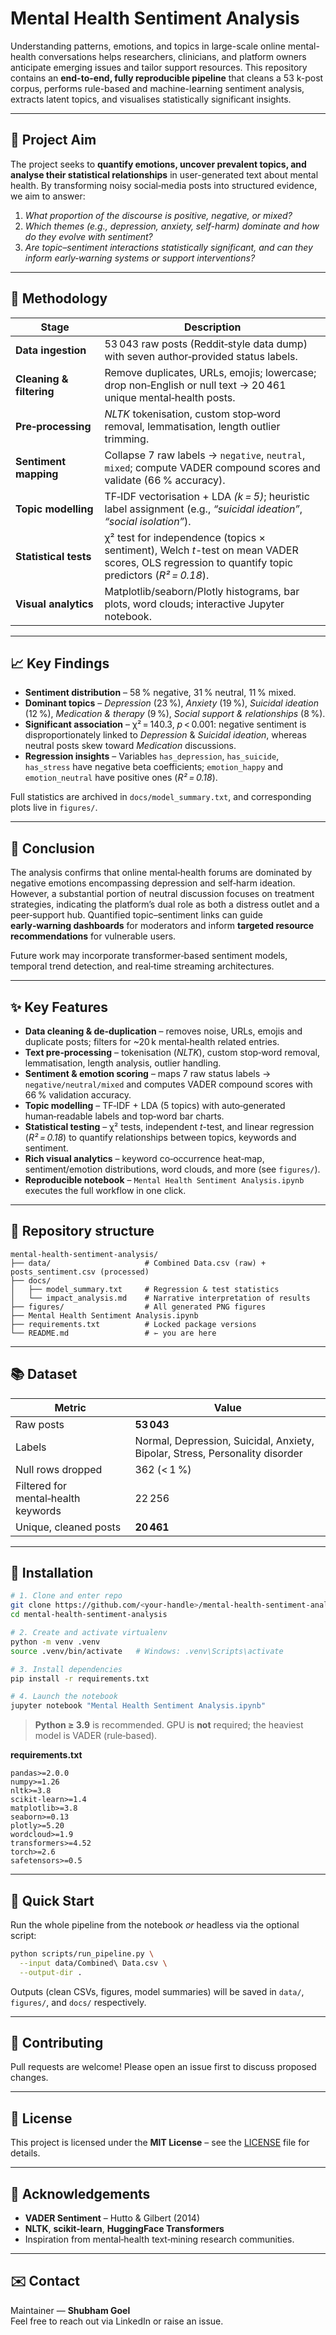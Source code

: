 # Mental Health Sentiment Analysis

Understanding patterns, emotions, and topics in large-scale online mental-health conversations helps researchers, clinicians, and platform owners anticipate emerging issues and tailor support resources. This repository contains an **end-to-end, fully reproducible pipeline** that cleans a 53 k-post corpus, performs rule-based and machine-learning sentiment analysis, extracts latent topics, and visualises statistically significant insights.

---
## 🎯 Project Aim
The project seeks to **quantify emotions, uncover prevalent topics, and analyse their statistical relationships** in user-generated text about mental health. By transforming noisy social‑media posts into structured evidence, we aim to answer:
1. *What proportion of the discourse is positive, negative, or mixed?*
2. *Which themes (e.g., depression, anxiety, self-harm) dominate and how do they evolve with sentiment?*
3. *Are topic–sentiment interactions statistically significant, and can they inform early‑warning systems or support interventions?*

---
## 🔬 Methodology
| Stage | Description |
| ----- | ----------- |
| **Data ingestion** | 53 043 raw posts (Reddit‑style data dump) with seven author‑provided status labels. |
| **Cleaning & filtering** | Remove duplicates, URLs, emojis; lowercase; drop non‑English or null text → 20 461 unique mental‑health posts. |
| **Pre‑processing** | *NLTK* tokenisation, custom stop‑word removal, lemmatisation, length outlier trimming. |
| **Sentiment mapping** | Collapse 7 raw labels → `negative`, `neutral`, `mixed`; compute VADER compound scores and validate (66 % accuracy). |
| **Topic modelling** | TF‑IDF vectorisation + LDA *(k = 5)*; heuristic label assignment (e.g., *“suicidal ideation”*, *“social isolation”*). |
| **Statistical tests** | χ² test for independence (topics × sentiment), Welch *t*-test on mean VADER scores, OLS regression to quantify topic predictors (*R² = 0.18*). |
| **Visual analytics** | Matplotlib/seaborn/Plotly histograms, bar plots, word clouds; interactive Jupyter notebook. |

---
## 📈 Key Findings
* **Sentiment distribution** – 58 % negative, 31 % neutral, 11 % mixed.  
* **Dominant topics** – *Depression* (23 %), *Anxiety* (19 %), *Suicidal ideation* (12 %), *Medication & therapy* (9 %), *Social support & relationships* (8 %).  
* **Significant association** – χ² = 140.3, *p* < 0.001: negative sentiment is disproportionately linked to *Depression* & *Suicidal ideation*, whereas neutral posts skew toward *Medication* discussions.  
* **Regression insights** – Variables `has_depression`, `has_suicide`, `has_stress` have negative beta coefficients; `emotion_happy` and `emotion_neutral` have positive ones (*R² = 0.18*).

Full statistics are archived in `docs/model_summary.txt`, and corresponding plots live in `figures/`.

---
## 📝 Conclusion
The analysis confirms that online mental‑health forums are dominated by negative emotions encompassing depression and self‑harm ideation. However, a substantial portion of neutral discussion focuses on treatment strategies, indicating the platform’s dual role as both a distress outlet and a peer‑support hub. Quantified topic–sentiment links can guide **early‑warning dashboards** for moderators and inform **targeted resource recommendations** for vulnerable users.

Future work may incorporate transformer‑based sentiment models, temporal trend detection, and real‑time streaming architectures.

---
## ✨ Key Features
- **Data cleaning & de‑duplication** – removes noise, URLs, emojis and duplicate posts; filters for ~20 k mental‑health related entries.
- **Text pre‑processing** – tokenisation (*NLTK*), custom stop‑word removal, lemmatisation, length analysis, outlier handling.
- **Sentiment & emotion scoring** – maps 7 raw status labels → `negative/neutral/mixed` and computes VADER compound scores with 66 % validation accuracy.
- **Topic modelling** – TF‑IDF + LDA (5 topics) with auto‑generated human‑readable labels and top‑word bar charts.
- **Statistical testing** – χ² tests, independent *t*-test, and linear regression (*R² = 0.18*) to quantify relationships between topics, keywords and sentiment.
- **Rich visual analytics** – keyword co‑occurrence heat‑map, sentiment/emotion distributions, word clouds, and more (see `figures/`).
- **Reproducible notebook** – `Mental Health Sentiment Analysis.ipynb` executes the full workflow in one click.

---
## 📂 Repository structure
```text
mental-health-sentiment-analysis/
├── data/                     # Combined Data.csv (raw) + posts_sentiment.csv (processed)
├── docs/
│   ├── model_summary.txt     # Regression & test statistics
│   └── impact_analysis.md    # Narrative interpretation of results
├── figures/                  # All generated PNG figures
├── Mental Health Sentiment Analysis.ipynb
├── requirements.txt          # Locked package versions
└── README.md                 # ⇽ you are here
```

---
## 📚 Dataset
| Metric | Value |
| ------ | ----- |
| Raw posts | **53 043** |
| Labels | Normal, Depression, Suicidal, Anxiety, Bipolar, Stress, Personality disorder |
| Null rows dropped | 362 (< 1 %) |
| Filtered for mental‑health keywords | 22 256 |
| Unique, cleaned posts | **20 461** |

---
## 🔧 Installation
```bash
# 1. Clone and enter repo
git clone https://github.com/<your-handle>/mental-health-sentiment-analysis.git
cd mental-health-sentiment-analysis

# 2. Create and activate virtualenv
python -m venv .venv
source .venv/bin/activate   # Windows: .venv\Scripts\activate

# 3. Install dependencies
pip install -r requirements.txt

# 4. Launch the notebook
jupyter notebook "Mental Health Sentiment Analysis.ipynb"
```
> **Python ≥ 3.9** is recommended. GPU is **not** required; the heaviest model is VADER (rule‑based).

**requirements.txt**
```
pandas>=2.0.0
numpy>=1.26
nltk>=3.8
scikit-learn>=1.4
matplotlib>=3.8
seaborn>=0.13
plotly>=5.20
wordcloud>=1.9
transformers>=4.52
torch>=2.6
safetensors>=0.5
```

---
## 🚀 Quick Start
Run the whole pipeline from the notebook *or* headless via the optional script:
```bash
python scripts/run_pipeline.py \
  --input data/Combined\ Data.csv \
  --output-dir .
```
Outputs (clean CSVs, figures, model summaries) will be saved in `data/`, `figures/`, and `docs/` respectively.

---
## 🤝 Contributing
Pull requests are welcome! Please open an issue first to discuss proposed changes.

---
## 📜 License
This project is licensed under the **MIT License** – see the [LICENSE](LICENSE) file for details.

---
## 🙏 Acknowledgements
- **VADER Sentiment** – Hutto & Gilbert (2014)
- **NLTK**, **scikit-learn**, **HuggingFace Transformers**
- Inspiration from mental‑health text‑mining research communities.

---
## ✉️ Contact
Maintainer — **Shubham Goel**  
Feel free to reach out via LinkedIn or raise an issue.
